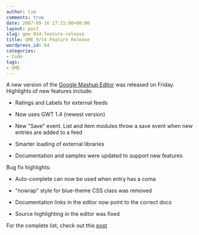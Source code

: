 ```yaml
---
author: tim
comments: true
date: 2007-09-16 17:21:00+00:00
layout: post
slug: gme-914-feature-release
title: GME 9/14 Feature Release
wordpress_id: 64
categories:
- Code
tags:
- GME
---
```


A new version of the [Google Mashup Editor](http://editor.googlemashups.com) was released on Friday.  Highlights of new features include:  


- Ratings and Labels for external feeds  

- Now uses GWT 1.4 (newest version)  

- New "Save" event. List and item modules throw a save event when new entries are added to a feed  

- Smarter loading of external libraries  

- Documentation and samples were updated to support new features  
  


Bug fix highlights:  

- Auto-complete can now be used when entry has a coma  

- "nowrap" style for blue-theme CSS class was removed  

- Documentation links in the editor now point to the correct docs  

- Source highlighting in the editor was fixed  
  


For the complete list, check out this [post](http://googlemashupeditor.blogspot.com/2007/09/more-new-stuff-914-feature-release.html)
